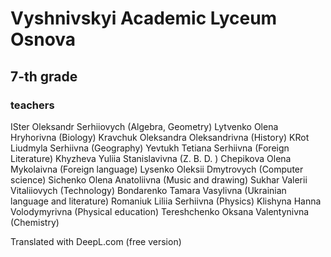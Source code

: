 <html>
<head></head>
<body>
<h1>Vyshnivskyi Academic Lyceum Osnova</h1>
<h2>7-th grade</h2>
<h3>teachers</h3>
</body>
</html>
<p>ІSter Oleksandr Serhiiovych (Algebra, Geometry) Lytvenko Olena Hryhorivna (Biology) Kravchuk Oleksandra Oleksandrivna (History) KRot Liudmyla Serhiivna (Geography) Yevtukh Tetiana Serhiivna (Foreign Literature) Khyzheva Yuliia Stanislavivna (Z. B. D. ) Chepikova Olena Mykolaivna (Foreign language) Lysenko Oleksii Dmytrovych (Computer science) Sichenko Olena Anatoliivna (Music and drawing) Sukhar Valerii Vitaliiovych (Technology) Bondarenko Tamara Vasylivna (Ukrainian language and literature) Romaniuk Liliia Serhiivna (Physics) Klishyna Hanna Volodymyrivna (Physical education) Tereshchenko Oksana Valentynivna (Chemistry)

Translated with DeepL.com (free version)    </p>

